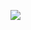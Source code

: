 <a href="https://leprosorium.ru" target="_blank"><img src="https://i.postimg.cc/Kzn2rDHm/header-1.jpg?raw=true"></a>
